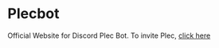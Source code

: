 # Plecbot
Official Website for Discord Plec Bot.
To invite Plec, [click here](https://discord.com/oauth2/authorize?client_id=749299408998498335&scope=bot&permissions=8)

